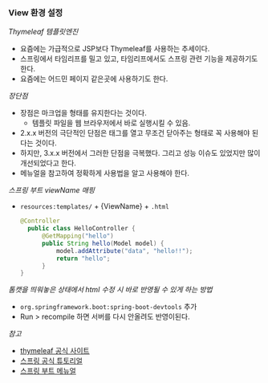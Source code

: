 ### View 환경 설정

*Thymeleaf 템플릿엔진*
- 요즘에는 가급적으로 JSP보다 Thymeleaf를 사용하는 추세이다.
- 스프링에서 타임리프를 밀고 있고, 타임리프에서도 스프링 관련 기능을 제공하기도 한다.
- 요즘에는 어드민 페이지 같은곳에 사용하기도 한다.

*장단점*
- 장점은 마크업을 형태를 유지한다는 것이다.
  - 템플릿 파일을 웹 브라우저에서 바로 실행시킬 수 있음.
- 2.x.x 버전의 극단적인 단점은 태그를 열고 무조건 닫아주는 형태로 꼭 사용해야 된다는 것이다.
- 하지만, 3.x.x 버전에서 그러한 단점을 극복했다. 그리고 성능 이슈도 있었지만 많이 개선되었다고 한다.
- 메뉴얼을 참고하여 정확하게 사용법을 알고 사용해야 한다.

*스프링 부트 viewName 매핑*
- `resources:templates/` + {ViewName} + `.html`
  ```java
  @Controller
    public class HelloController {
        @GetMapping("hello")
        public String hello(Model model) {
            model.addAttribute("data", "hello!!");
            return "hello";
        }
  }
  ```

*톰캣을 띄워놓은 상태에서 html 수정 시 바로 반영될 수 있게 하는 방법*
- `org.springframework.boot:spring-boot-devtools` 추가
- Run > recompile 하면 서버를 다시 안올려도 반영이된다.
  

*참고*
- [thymeleaf 공식 사이트](https://www.thymeleaf.org)
- [스프링 공식 튜토리얼](https://spring.io/guides/gs/serving-web-content/)
- [스프링 부트 메뉴얼](https://docs.spring.io/spring-boot/docs/2.1.6.RELEASE/reference/html/boot-features-developing-web-applications.html#boot-features-spring-mvc-template-engines)




